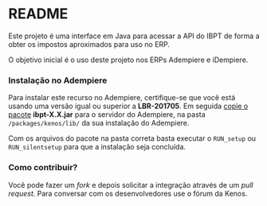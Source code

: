# README #

Este projeto é uma interface em Java para acessar a API do IBPT de forma a obter os impostos aproximados para uso no ERP.

O objetivo inicial é o uso deste projeto nos ERPs Adempiere e iDempiere.

### Instalação no Adempiere ###

Para instalar este recurso no Adempiere, certifique-se que você está usando uma versão igual ou superior a **LBR-201705**. Em seguida [copie o pacote](https://bitbucket.org/kenos/org.kenos.ibpt/downloads/) **ibpt-X.X.jar** para o servidor do Adempiere, na pasta `/packages/kenos/lib/` da sua instalação do Adempiere.

Com os arquivos do pacote na pasta correta basta executar o `RUN_setup` ou `RUN_silentsetup` para que a instalação seja concluída.

### Como contribuir? ###

Você pode fazer um *fork* e depois solicitar a integração através de um *pull request*. Para conversar com os desenvolvedores use o fórum da Kenos.